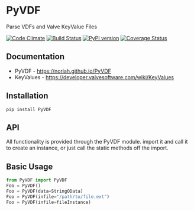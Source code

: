 PyVDF
==
Parse VDFs and Valve KeyValue Files

[![Code Climate](https://codeclimate.com/github/noriah/PyVDF/badges/gpa.svg)](https://codeclimate.com/github/noriah/PyVDF)
[![Build Status](https://img.shields.io/travis/noriah/PyVDF.svg?branch=master)](https://travis-ci.org/noriah/PyVDF)
[![PyPI version](https://img.shields.io/pypi/v/pyvdf.svg)](https://pypi.python.org/pypi/PyVDF)
[![Coverage Status](https://img.shields.io/coveralls/noriah/PyVDF.svg)](https://coveralls.io/r/noriah/PyVDF)


## Documentation
* PyVDF - https://noriah.github.io/PyVDF
* KeyValues - https://developer.valvesoftware.com/wiki/KeyValues

## Installation
`pip install PyVDF`

## API
All functionality is provided through the PyVDF module.
import it and call it to create an instance, or just call the static methods off the import.

## Basic Usage
```python
from PyVDF import PyVDF
Foo = PyVDF()
Foo = PyVDF(data=StringOData)
Foo = PyVDF(infile="/path/to/file.ext")
Foo = PyVDF(infile=fileInstance)
```
